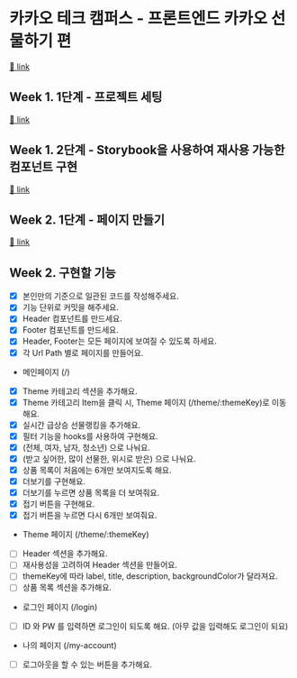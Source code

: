 # 카카오 테크 캠퍼스 - 프론트엔드 카카오 선물하기 편

[🔗 link](https://edu.nextstep.camp/s/hazAC9xa)

## Week 1. 1단계 - 프로젝트 세팅

[🔗 link](https://edu.nextstep.camp/s/hazAC9xa/ls/QzgHvzRM)

## Week 1. 2단계 - Storybook을 사용하여 재사용 가능한 컴포넌트 구현

[🔗 link](https://edu.nextstep.camp/s/hazAC9xa/ls/4wYFPW1K)

## Week 2. 1단계 - 페이지 만들기

[🔗 link](https://edu.nextstep.camp/s/hazAC9xa/ls/QzV1ncxk)

## Week 2. 구현할 기능
- [x] 본인만의 기준으로 일관된 코드를 작성해주세요.
- [x] 기능 단위로 커밋을 해주세요.
- [x] Header 컴포넌트를 만드세요.
- [x] Footer 컴포넌트를 만드세요.
- [x] Header, Footer는 모든 페이지에 보여질 수 있도록 하세요.
- [x] 각 Url Path 별로 페이지를 만들어요.
- 메인페이지 (/)
- [x] Theme 카테고리 섹션을 추가해요.
- [x] Theme 카테고리 Item을 클릭 시, Theme 페이지 (/theme/:themeKey)로 이동해요.
- [x] 실시간 급상승 선물랭킹을 추가해요.
- [x] 필터 기능을 hooks를 사용하여 구현해요.
- [x] (전체, 여자, 남자, 청소년) 으로 나눠요.
- [x] (받고 싶어한, 많이 선물한, 위시로 받은) 으로 나눠요.
- [x] 상품 목록이 처음에는 6개만 보여지도록 해요.
- [x] 더보기를 구현해요.
- [x] 더보기를 누르면 상품 목록을 더 보여줘요.
- [x] 접기 버튼을 구현해요.
- [x] 접기 버튼을 누르면 다시 6개만 보여줘요.
- Theme 페이지 (/theme/:themeKey)
- [ ] Header 섹션을 추가해요.
- [ ] 재사용성을 고려하여 Header 섹션을 만들어요.
- [ ] themeKey에 따라 label, title, description, backgroundColor가 달라져요.
- [ ] 상품 목록 섹션을 추가해요.
- 로그인 페이지 (/login)
- [ ] ID 와 PW 를 입력하면 로그인이 되도록 해요. (아무 값을 입력해도 로그인이 되요)
- 나의 페이지 (/my-account)
- [ ] 로그아웃을 할 수 있는 버튼을 추가해요.

